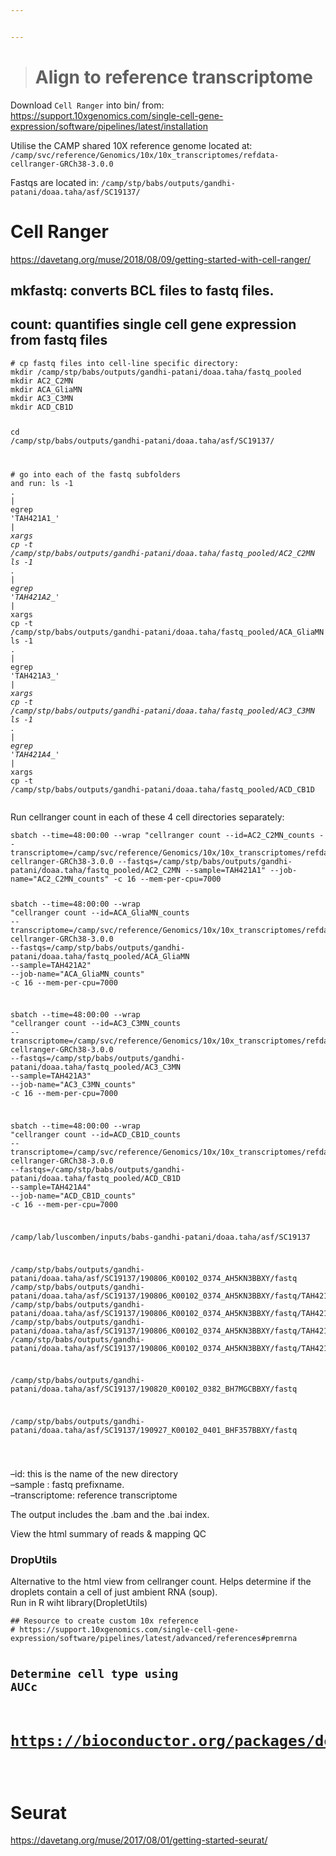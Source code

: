 ```yaml
---


---
```


<blockquote>
<h1 id="align-to-reference-transcriptome">Align to reference transcriptome</h1>
</blockquote>
<p>Download <code>Cell Ranger</code> into bin/  from:<br>
<a href="https://support.10xgenomics.com/single-cell-gene-expression/software/pipelines/latest/installation">https://support.10xgenomics.com/single-cell-gene-expression/software/pipelines/latest/installation</a></p>
<p>Utilise the CAMP shared 10X reference genome located at: <code>/camp/svc/reference/Genomics/10x/10x_transcriptomes/refdata-cellranger-GRCh38-3.0.0</code></p>
<p>Fastqs are located in: <code>/camp/stp/babs/outputs/gandhi-patani/doaa.taha/asf/SC19137/</code></p>
<h1 id="cell-ranger">Cell Ranger</h1>
<p><a href="https://davetang.org/muse/2018/08/09/getting-started-with-cell-ranger/">https://davetang.org/muse/2018/08/09/getting-started-with-cell-ranger/</a></p>
<h2 id="mkfastq-converts-bcl-files-to-fastq-files.">mkfastq: converts BCL files to fastq files.</h2>
<h2 id="count-quantifies-single-cell-gene-expression-from-fastq-files">count: quantifies single cell gene expression from fastq files</h2>
<pre class=" language-bash"><code class="prism  language-bash"><span class="token comment"># cp fastq files into cell-line specific directory:</span>
<span class="token function">mkdir</span> /camp/stp/babs/outputs/gandhi-patani/doaa.taha/fastq_pooled
<span class="token function">mkdir</span> AC2_C2MN
<span class="token function">mkdir</span> ACA_GliaMN
<span class="token function">mkdir</span> AC3_C3MN
<span class="token function">mkdir</span> ACD_CB1D

<span class="token function">cd</span> /camp/stp/babs/outputs/gandhi-patani/doaa.taha/asf/SC19137/

<span class="token comment"># go into each of the fastq subfolders and run:</span>
<span class="token function">ls</span> -1 <span class="token keyword">.</span> <span class="token operator">|</span> <span class="token function">egrep</span> <span class="token string">'TAH421A1_*'</span> <span class="token operator">|</span> <span class="token function">xargs</span> <span class="token function">cp</span> -t /camp/stp/babs/outputs/gandhi-patani/doaa.taha/fastq_pooled/AC2_C2MN
<span class="token function">ls</span> -1 <span class="token keyword">.</span> <span class="token operator">|</span> <span class="token function">egrep</span> <span class="token string">'TAH421A2_*'</span> <span class="token operator">|</span> <span class="token function">xargs</span> <span class="token function">cp</span> -t /camp/stp/babs/outputs/gandhi-patani/doaa.taha/fastq_pooled/ACA_GliaMN
<span class="token function">ls</span> -1 <span class="token keyword">.</span> <span class="token operator">|</span> <span class="token function">egrep</span> <span class="token string">'TAH421A3_*'</span> <span class="token operator">|</span> <span class="token function">xargs</span> <span class="token function">cp</span> -t /camp/stp/babs/outputs/gandhi-patani/doaa.taha/fastq_pooled/AC3_C3MN
<span class="token function">ls</span> -1 <span class="token keyword">.</span> <span class="token operator">|</span> <span class="token function">egrep</span> <span class="token string">'TAH421A4_*'</span> <span class="token operator">|</span> <span class="token function">xargs</span> <span class="token function">cp</span> -t /camp/stp/babs/outputs/gandhi-patani/doaa.taha/fastq_pooled/ACD_CB1D
</code></pre>
<p>Run cellranger count in each of these 4 cell directories separately:</p>
<pre class=" language-bash"><code class="prism  language-bash">sbatch --time<span class="token operator">=</span>48:00:00 --wrap <span class="token string">"cellranger count --id=AC2_C2MN_counts --transcriptome=/camp/svc/reference/Genomics/10x/10x_transcriptomes/refdata-cellranger-GRCh38-3.0.0 --fastqs=/camp/stp/babs/outputs/gandhi-patani/doaa.taha/fastq_pooled/AC2_C2MN --sample=TAH421A1"</span> --job-name<span class="token operator">=</span><span class="token string">"AC2_C2MN_counts"</span> -c 16 --mem-per-cpu<span class="token operator">=</span>7000

sbatch --time<span class="token operator">=</span>48:00:00 --wrap <span class="token string">"cellranger count --id=ACA_GliaMN_counts --transcriptome=/camp/svc/reference/Genomics/10x/10x_transcriptomes/refdata-cellranger-GRCh38-3.0.0 --fastqs=/camp/stp/babs/outputs/gandhi-patani/doaa.taha/fastq_pooled/ACA_GliaMN --sample=TAH421A2"</span> --job-name<span class="token operator">=</span><span class="token string">"ACA_GliaMN_counts"</span> -c 16 --mem-per-cpu<span class="token operator">=</span>7000

sbatch --time<span class="token operator">=</span>48:00:00 --wrap <span class="token string">"cellranger count --id=AC3_C3MN_counts --transcriptome=/camp/svc/reference/Genomics/10x/10x_transcriptomes/refdata-cellranger-GRCh38-3.0.0 --fastqs=/camp/stp/babs/outputs/gandhi-patani/doaa.taha/fastq_pooled/AC3_C3MN --sample=TAH421A3"</span> --job-name<span class="token operator">=</span><span class="token string">"AC3_C3MN_counts"</span> -c 16 --mem-per-cpu<span class="token operator">=</span>7000

sbatch --time<span class="token operator">=</span>48:00:00 --wrap <span class="token string">"cellranger count --id=ACD_CB1D_counts --transcriptome=/camp/svc/reference/Genomics/10x/10x_transcriptomes/refdata-cellranger-GRCh38-3.0.0 --fastqs=/camp/stp/babs/outputs/gandhi-patani/doaa.taha/fastq_pooled/ACD_CB1D --sample=TAH421A4"</span> --job-name<span class="token operator">=</span><span class="token string">"ACD_CB1D_counts"</span> -c 16 --mem-per-cpu<span class="token operator">=</span>7000

/camp/lab/luscomben/inputs/babs-gandhi-patani/doaa.taha/asf/SC19137


/camp/stp/babs/outputs/gandhi-patani/doaa.taha/asf/SC19137/190806_K00102_0374_AH5KN3BBXY/fastq
/camp/stp/babs/outputs/gandhi-patani/doaa.taha/asf/SC19137/190806_K00102_0374_AH5KN3BBXY/fastq/TAH421A1
/camp/stp/babs/outputs/gandhi-patani/doaa.taha/asf/SC19137/190806_K00102_0374_AH5KN3BBXY/fastq/TAH421A2
/camp/stp/babs/outputs/gandhi-patani/doaa.taha/asf/SC19137/190806_K00102_0374_AH5KN3BBXY/fastq/TAH421A3
/camp/stp/babs/outputs/gandhi-patani/doaa.taha/asf/SC19137/190806_K00102_0374_AH5KN3BBXY/fastq/TAH421A4

/camp/stp/babs/outputs/gandhi-patani/doaa.taha/asf/SC19137/190820_K00102_0382_BH7MGCBBXY/fastq

/camp/stp/babs/outputs/gandhi-patani/doaa.taha/asf/SC19137/190927_K00102_0401_BHF357BBXY/fastq

</code></pre>
<p>–id: this is the name of the new directory<br>
–sample : fastq prefixname.<br>
–transcriptome: reference transcriptome</p>
<p>The output includes the .bam and the .bai index.</p>
<p>View the html summary of reads &amp; mapping QC</p>
<h3 id="droputils">DropUtils</h3>
<p>Alternative to the html view from cellranger count. Helps determine if the droplets contain a cell of just ambient RNA (soup).<br>
Run in R wiht library(DropletUtils)</p>
<pre><code>## Resource to create custom 10x reference
# https://support.10xgenomics.com/single-cell-gene-expression/software/pipelines/latest/advanced/references#premrna

## Determine cell type using AUCc
# https://bioconductor.org/packages/devel/bioc/vignettes/AUCell/inst/doc/AUCell.html
</code></pre>
<h1 id="seurat">Seurat</h1>
<p><a href="https://davetang.org/muse/2017/08/01/getting-started-seurat/">https://davetang.org/muse/2017/08/01/getting-started-seurat/</a></p>

